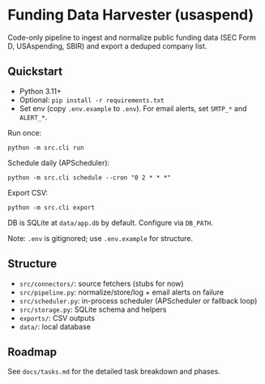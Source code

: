# Funding Data Harvester (usaspend)

Code-only pipeline to ingest and normalize public funding data (SEC Form D, USAspending, SBIR) and export a deduped company list.

## Quickstart

- Python 3.11+
- Optional: `pip install -r requirements.txt`
- Set env (copy `.env.example` to `.env`). For email alerts, set `SMTP_*` and `ALERT_*`.

Run once:

```
python -m src.cli run
```

Schedule daily (APScheduler):

```
python -m src.cli schedule --cron "0 2 * * *"
```

Export CSV:

```
python -m src.cli export
```

DB is SQLite at `data/app.db` by default. Configure via `DB_PATH`.

Note: `.env` is gitignored; use `.env.example` for structure.

## Structure

- `src/connectors/`: source fetchers (stubs for now)
- `src/pipeline.py`: normalize/store/log + email alerts on failure
- `src/scheduler.py`: in-process scheduler (APScheduler or fallback loop)
- `src/storage.py`: SQLite schema and helpers
- `exports/`: CSV outputs
- `data/`: local database

## Roadmap
See `docs/tasks.md` for the detailed task breakdown and phases.

